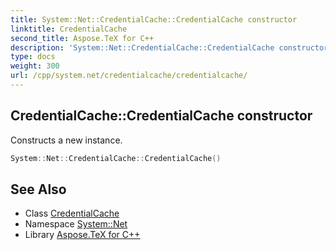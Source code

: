 ```yaml
---
title: System::Net::CredentialCache::CredentialCache constructor
linktitle: CredentialCache
second_title: Aspose.TeX for C++
description: 'System::Net::CredentialCache::CredentialCache constructor. Constructs a new instance in C++.'
type: docs
weight: 300
url: /cpp/system.net/credentialcache/credentialcache/
---
```

## CredentialCache::CredentialCache constructor


Constructs a new instance.

```cpp
System::Net::CredentialCache::CredentialCache()
```

## See Also

* Class [CredentialCache](../)
* Namespace [System::Net](../../)
* Library [Aspose.TeX for C++](../../../)
